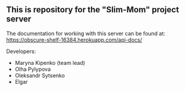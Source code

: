 ## This is repository for the "Slim-Mom" project server

The documentation for working with this server can be found at:
https://obscure-shelf-16384.herokuapp.com/api-docs/

Developers:

- Maryna Kipenko (team lead)
- Olha Pylypova
- Oleksandr Sytsenko
- Elgar
